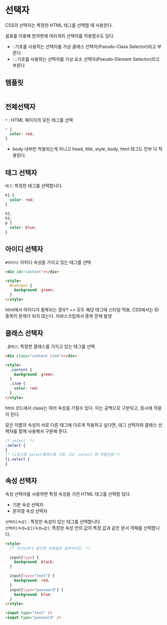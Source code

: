 # 선택자

CSS의 선택자는 특정한 HTML 태그를 선택할 때 사용한다.

쉼표를 이용해 한꺼번에 여러개의 선택자를 적용할수도 있다.

- `:`기호를 사용하는 선택자를 가상 클래스 선택자(Pseudo-Class Selector)라고 부른다
- `::`기호를 사용하는 선택자를 가상 요소 선택자(Pseudo-Element Selector)라고 부른다

## 템플릿

```css

```

## 전체선택자

`*` : HTML 페이지의 모든 태그를 선택

```css
* {
  color: red;
}
```

- body 내부만 적용되는게 아니고 head, title, style, body, html 태그도 전부 다 적용된다.

## 태그 선택자

`태그`: 특정한 태그를 선택합니다.

```css
h1 {
  color: red;
}

h2,
h3,
p {
  color: blue;
}
```

## 아이디 선택자

`#아이디`: 아이디 속성을 가지고 있는 태그를 선택

```html
<div id="content"></div>

<style>
  #content {
    background: green;
  }
</style>
```

html에서 아이디가 중복되는 경우? => 모두 해당 태그에 스타일 적용, CSS에서는 ID 중복이 문제가 되지 않는다. 자바스크립에서 중복 문제 발생

## 클래스 선택자

`.클래스`: 특정한 클래스를 가지고 있는 태그를 선택

```html
<div class="content item"></div>

<style>
  .content {
    background: green;
  }
  .item {
    color: red;
  }
</style>
```

html 코드에서 class는 여러 속성을 가질수 있다. 이는 공백으로 구분되고, 동시에 적용이 된다.

같은 이름의 속성이 서로 다른 태그에 다르게 적용하고 싶다면, 태그 선택자와 클래스 선택자를 함께 사용해서 구분해 준다.

```css
/* select  */
.select {
}
/* li태그중 select클래스를 가짐 그냥 .select 엔 적용안됨 */
li.select {
}
```

## 속성 선택자

속성 선택자를 사용하면 특정 속성을 가진 HTML 태그를 선택할 있다.

- 기본 속성 선택자
- 문자열 속성 선택자

`선택자[속성]` : 특정한 속성이 있는 태그를 선택합니다.  
`선택자[속성=값][속성=값]`: 특정한 속성 안의 값이 특정 값과 같은 문서 객체를 선택합니다.

```html
<style>
  /* 우선순위가 같으면 아래껄로 덮어씌어짐  */

  input[type] {
    background: black;
  }

  input[type="text"] {
    background: red;
  }
  input[type="password"] {
    background: blue;
  }
</style>

<input type="text" />
<input type="password" />
```
